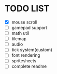 # TODO LIST

- [x] mouse scroll
- [ ] gamepad support
- [ ] math util
- [ ] tilemap
- [ ] audio
- [ ] tick system(custom)
- [ ] font rendering
- [ ] spritesheets
- [ ] complete readme
